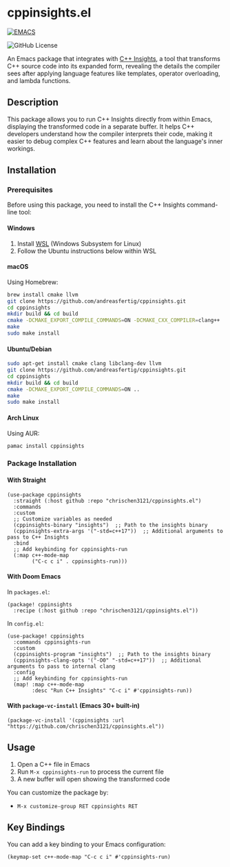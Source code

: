 # cppinsights.el

[![EMACS](https://img.shields.io/badge/Emacs-26.1-922793?logo=gnu-emacs&logoColor=b39ddb&.svg)](https://www.gnu.org/savannah-checkouts/gnu/emacs/emacs.html)

![GitHub License](https://img.shields.io/github/license/chrischen3121/cppinsights.el)


An Emacs package that integrates with [C++ Insights](https://cppinsights.io/), a tool that transforms C++ source code into its expanded form, revealing the details the compiler sees after applying language features like templates, operator overloading, and lambda functions.

## Description

This package allows you to run C++ Insights directly from within Emacs, displaying the transformed code in a separate buffer. It helps C++ developers understand how the compiler interprets their code, making it easier to debug complex C++ features and learn about the language's inner workings.

## Installation

### Prerequisites

Before using this package, you need to install the C++ Insights command-line tool:

#### Windows
1. Install [WSL](https://docs.microsoft.com/en-us/windows/wsl/install) (Windows Subsystem for Linux)
2. Follow the Ubuntu instructions below within WSL

#### macOS
Using Homebrew:
```bash
brew install cmake llvm
git clone https://github.com/andreasfertig/cppinsights.git
cd cppinsights
mkdir build && cd build
cmake -DCMAKE_EXPORT_COMPILE_COMMANDS=ON -DCMAKE_CXX_COMPILER=clang++ ..
make
sudo make install
```

#### Ubuntu/Debian
```bash
sudo apt-get install cmake clang libclang-dev llvm
git clone https://github.com/andreasfertig/cppinsights.git
cd cppinsights
mkdir build && cd build
cmake -DCMAKE_EXPORT_COMPILE_COMMANDS=ON ..
make
sudo make install
```

#### Arch Linux
Using AUR:
```bash
pamac install cppinsights
```

### Package Installation

#### With Straight
``` elisp
(use-package cppinsights
  :straight (:host github :repo "chrischen3121/cppinsights.el")
  :commands
  :custom
  ;; Customize variables as needed
  (cppinsights-binary "insights")  ;; Path to the insights binary
  (cppinsights-extra-args '("-std=c++17"))  ;; Additional arguments to pass to C++ Insights
  :bind
  ;; Add keybinding for cppinsights-run
  (:map c++-mode-map
        ("C-c c i" . cppinsights-run)))

```

#### With Doom Emacs
In `packages.el`:
``` elisp
(package! cppinsights
  :recipe (:host github :repo "chrischen3121/cppinsights.el"))
```

In `config.el`:
``` elisp
(use-package! cppinsights
  :commands cppinsights-run
  :custom
  (cppinsights-program "insights")  ;; Path to the insights binary
  (cppinsights-clang-opts '("-O0" "-std=c++17"))  ;; Additional arguments to pass to internal clang
  :config
  ;; Add keybinding for cppinsights-run
  (map! :map c++-mode-map
        :desc "Run C++ Insights" "C-c i" #'cppinsights-run))
```

#### With `package-vc-install` (Emacs 30+ built-in)
``` elisp
(package-vc-install '(cppinsights :url "https://github.com/chrischen3121/cppinsights.el"))
```

## Usage

1. Open a C++ file in Emacs
2. Run `M-x cppinsights-run` to process the current file
3. A new buffer will open showing the transformed code

You can customize the package by:
- `M-x customize-group RET cppinsights RET`

## Key Bindings

You can add a key binding to your Emacs configuration:

```elisp
(keymap-set c++-mode-map "C-c c i" #'cppinsights-run)
```
